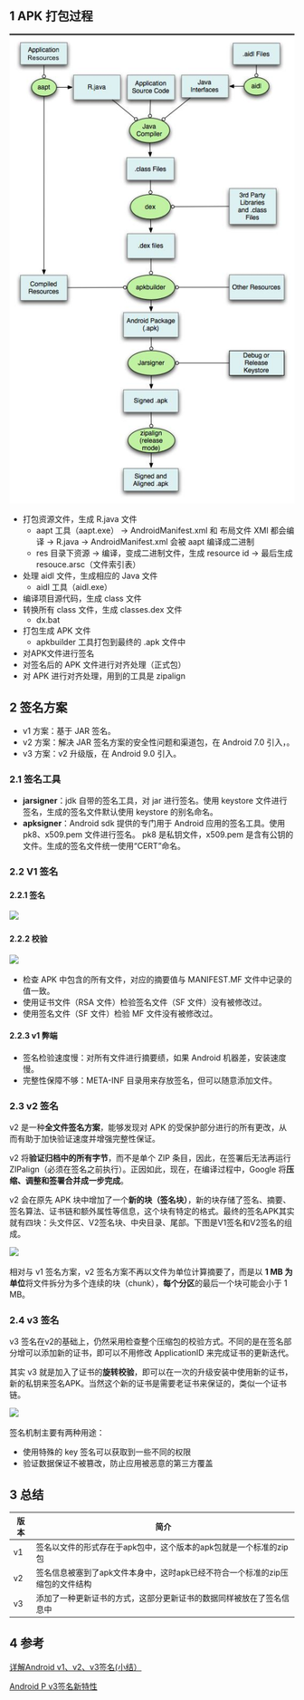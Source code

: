 ## 1 APK 打包过程

![](../asset/apk签名过程.jpg)

* 打包资源文件，生成 R.java 文件
  - aapt 工具（aapt.exe） -> AndroidManifest.xml 和 布局文件 XMl 都会编译 -> R.java -> AndroidManifest.xml 会被 aapt 编译成二进制
  - res 目录下资源 -> 编译，变成二进制文件，生成 resource id -> 最后生成 resouce.arsc（文件索引表）
* 处理 aidl 文件，生成相应的 Java 文件
  * aidl 工具（aidl.exe）
* 编译项目源代码，生成 class 文件
* 转换所有 class 文件，生成 classes.dex 文件
  * dx.bat
* 打包生成 APK 文件
  * apkbuilder 工具打包到最终的 .apk 文件中
*  对APK文件进行签名
*  对签名后的 APK 文件进行对齐处理（正式包）
  * 对 APK 进行对齐处理，用到的工具是 zipalign

## 2 签名方案

- v1 方案：基于 JAR 签名。
- v2 方案：解决 JAR 签名方案的安全性问题和渠道包，在 Android 7.0 引入，。
- v3 方案：v2 升级版，在 Android 9.0 引入。

### 2.1 签名工具

* **jarsigner**：jdk 自带的签名工具，对 jar 进行签名。使用 keystore 文件进行签名，生成的签名文件默认使用 keystore 的别名命名。
* **apksigner**：Android sdk 提供的专门用于 Android 应用的签名工具。使用 pk8、x509.pem 文件进行签名。 pk8 是私钥文件，x509.pem 是含有公钥的文件。生成的签名文件统一使用“CERT”命名。

### 2.2 V1 签名

#### 2.2.1 签名

![](../../asset/v1签名.png)

#### 2.2.2 校验

![](../../asset/校验.png)

- 检查 APK 中包含的所有文件，对应的摘要值与 MANIFEST.MF 文件中记录的值一致。
- 使用证书文件（RSA 文件）检验签名文件（SF 文件）没有被修改过。
- 使用签名文件（SF 文件）检验 MF 文件没有被修改过。

#### 2.2.3 v1 弊端

* 签名检验速度慢：对所有文件进行摘要绩，如果 Android 机器差，安装速度慢。
* 完整性保障不够：META-INF 目录用来存放签名，但可以随意添加文件。

### 2.3 v2 签名

 v2 是一种**全文件签名方案**，能够发现对 APK 的受保护部分进行的所有更改，从而有助于加快验证速度并增强完整性保证。

v2 将**验证归档中的所有字节**，而不是单个 ZIP 条目，因此，在签署后无法再运行 ZIPalign（必须在签名之前执行）。正因如此，现在，在编译过程中，Google 将**压缩、调整和签署合并成一步完成**。

v2 会在原先 APK 块中增加了一个**新的块（签名块）**，新的块存储了签名、摘要、签名算法、证书链和额外属性等信息，这个块有特定的格式。最终的签名APK其实就有四块：头文件区、V2签名块、中央目录、尾部。下图是V1签名和V2签名的组成。

![](../../asset/v2签名.jpg)

相对与 v1 签名方案，v2 签名方案不再以文件为单位计算摘要了，而是以 **1 MB 为单位**将文件拆分为多个连续的块（chunk），**每个分区**的最后一个块可能会小于 1 MB。

### 2.4 v3 签名

 v3 签名在v2的基础上，仍然采用检查整个压缩包的校验方式。不同的是在签名部分增可以添加新的证书，即可以不用修改 ApplicationID 来完成证书的更新迭代。

其实 v3 就是加入了证书的**旋转校验**，即可以在一次的升级安装中使用新的证书，新的私钥来签名APK。当然这个新的证书是需要老证书来保证的，类似一个证书链。

![](../../asset/v3.png)

签名机制主要有两种用途：

- 使用特殊的 key 签名可以获取到一些不同的权限
- 验证数据保证不被篡改，防止应用被恶意的第三方覆盖

## 3 总结

| 版本 | 简介                                                         |
| ---- | ------------------------------------------------------------ |
| v1   | 签名以文件的形式存在于apk包中，这个版本的apk包就是一个标准的zip包 |
| v2   | 签名信息被塞到了apk文件本身中，这时apk已经不符合一个标准的zip压缩包的文件结构 |
| v3   | 添加了一种更新证书的方式，这部分更新证书的数据同样被放在了签名信息中 |

## 4 参考

[详解Android v1、v2、v3签名(小结）](https://www.jb51.net/article/174939.htm)

[Android P v3签名新特性](https://blog.csdn.net/bobby_fu/article/details/103843038)
